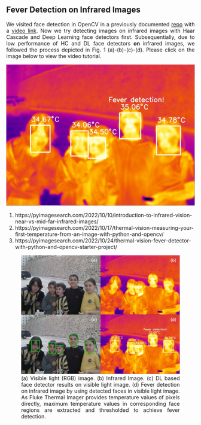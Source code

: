 <h2>Fever Detection on Infrared Images</h2>
<p align="justify">We visited face detection in OpenCV in a previously documented <a href="https://github.com/mtahakoroglu/OpenCV-face-detection" target="_blank">repo</a> with a <a href="https://www.youtube.com/watch?v=yf0bBCx3KGU" target="_blank">video link</a>. Now we try detecting images on infrared images with Haar Cascade and Deep Learning face detectors first. Subsequentially, due to low performance of HC and DL face detectors <b>on</b> infrared images, we followed the process depicted in Fig. 1 (a)-(b)-(c)-(d). Please click on the image below to view the video tutorial.</p>

<a href="https://youtu.be/SGb-ZApMo2U" target="_blank"><img src="result/IR_00135_fever_detection.jpg" alt="fever detection on street kids' infared image" width="%100" height=auto></a>

<ol>
    <li align="justify">https://pyimagesearch.com/2022/10/10/introduction-to-infrared-vision-near-vs-mid-far-infrared-images/</li>
    <li align="justify">https://pyimagesearch.com/2022/10/17/thermal-vision-measuring-your-first-temperature-from-an-image-with-python-and-opencv/</li>
    <li align="justify">https://pyimagesearch.com/2022/10/24/thermal-vision-fever-detector-with-python-and-opencv-starter-project/</li>
</ol>

<figure>
<img src="result/IR_00135_RGB_infrared_faces_fever.jpg" alt="fever detection on street kids' infarrd image" width="%100" height=auto></a>
<figcaption align="justify">(a) Visible light (RGB) image. (b) Infrared Image. (c) DL based face detector results on visible light image. (d) Fever detection on infrared image by using detected faces in visible light image. As Fluke Thermal Imager provides temperature values of pixels directly, maximum temperature values in corresponding face regions are extracted and thresholded to achieve fever detection.</figcaption>
</figure>
